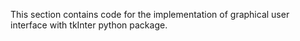 This section contains code for the implementation of graphical user interface with tkInter python package.
